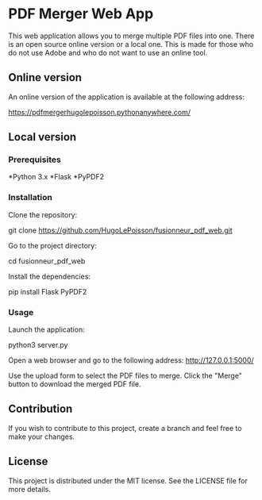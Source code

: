 # PDF Merger Web App
This web application allows you to merge multiple PDF files into one.
There is an open source online version or a local one.
This is made for those who do not use Adobe and who do not want to use an online tool.

## Online version
An online version of the application is available at the following address:

https://pdfmergerhugolepoisson.pythonanywhere.com/

## Local version

### Prerequisites
*Python 3.x
*Flask
*PyPDF2

### Installation

Clone the repository:

git clone https://github.com/HugoLePoisson/fusionneur_pdf_web.git

Go to the project directory:

cd fusionneur_pdf_web

Install the dependencies:

pip install Flask PyPDF2

### Usage

Launch the application:

python3 server.py

Open a web browser and go to the following address:
http://127.0.0.1:5000/

Use the upload form to select the PDF files to merge.
Click the "Merge" button to download the merged PDF file.

## Contribution

If you wish to contribute to this project, create a branch and feel free to make your changes.

## License

This project is distributed under the MIT license. See the LICENSE file for more details.
